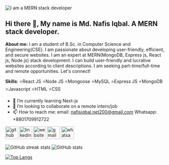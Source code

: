 
![I am a MERN stack developer](https://i.ibb.co/7YDtMsH/github-cover.jpg)

## Hi there 👋, My name is Md. Nafis Iqbal. A MERN stack developer.

__About me:__ I am a student of B.Sc. in Computer Science and Engineering(CSE). I am passionate about developing user-friendly, efficient, and secure websites. I am an expert at MERN(MongoDB, Express js, React js, Node js) stack development. I can build user-friendly and lucrative websites according to client descriptions. I am seeking part-time/full-time and remote opportunities. Let's connect!

__Skills__: ⭐React JS ⭐Node JS ⭐Mongoose ⭐MySQL ⭐Express JS ⭐MongoDB ⭐Javascript ⭐HTML ⭐CSS

- 🌱 I’m currently learning Next-js 
- 👯 I’m looking to collaborate on a remote intern/job 
- 📫 How to reach me: 
email: nafisiqbal.net200@gmail.com
Whatsapp: +8801709912722 


[<img src='https://cdn.jsdelivr.net/npm/simple-icons@3.0.1/icons/github.svg' alt='github' height='40'>](https://github.com/NafisOfficial)  [<img src='https://cdn.jsdelivr.net/npm/simple-icons@3.0.1/icons/linkedin.svg' alt='linkedin' height='40'>](https://www.linkedin.com/in/mdnafisiqbal/)  [<img src='https://cdn.jsdelivr.net/npm/simple-icons@3.0.1/icons/icloud.svg' alt='website' height='40'>](www.nafisiqbal.com)  [<img src='https://cdn.jsdelivr.net/npm/simple-icons@3.0.1/icons/gmail.svg' alt='gmail' height='40'>](nafisiqbal.net2002@gmail.com)  [<img src='https://cdn.jsdelivr.net/npm/simple-icons@3.0.1/icons/whatsapp.svg' alt='whatsapp' height='40'>](+8801709912722)  

![GitHub streak stats](https://streak-stats.demolab.com/?user=NafisOfficial)  ![GitHub stats](https://github-readme-stats.vercel.app/api?username=NafisOfficial&show_icons=true) 

[![Top Langs](https://github-readme-stats.vercel.app/api/top-langs/?username=NafisOfficial)](https://github.com/anuraghazra/github-readme-stats) 



